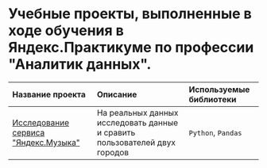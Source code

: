 # Учебные проекты, выполненные в ходе обучения в Яндекс.Практикуме по профессии "Аналитик данных".

| Название проекта | Описание | Используемые библиотеки | 
| :---------------------- | :---------------------- | :---------------------- |
| [Исследование сервиса "Яндекс.Музыка"](https://github.com/Konstantin-Vasilev/ya.practicum.projects/blob/main/ya_music.ipynb) | На реальных данных исследовать данные и сравить пользователей двух городов | `Python`, `Pandas` |

